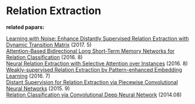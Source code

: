 # Relation Extraction

**related papars:**

[Learning with Noise: Enhance Distantly Supervised Relation Extraction with Dynamic Transition Matrix](https://arxiv.org/pdf/1705.03995.pdf) (2017. 5)  
[Attention-Based Bidirectional Long Short-Term Memory Networks for Relation Classification](http://anthology.aclweb.org/P16-2034) (2016. 8)  
[Neural Relation Extraction with Selective Attention over Instances](http://aclweb.org/anthology/P16-1200) (2016. 8)  
[Weakly-supervised Relation Extraction by Pattern-enhanced Embedding Learning](https://arxiv.org/pdf/1711.03226.pdf) (2016. 7)  
[Distant Supervision for Relation Extraction via Piecewise Convolutional Neural Networks](http://www.emnlp2015.org/proceedings/EMNLP/pdf/EMNLP203.pdf) (2015. 9)  
[Relation Classification via Convolutional Deep Neural Network](http://www.aclweb.org/anthology/C14-1220) (2014.08)  




